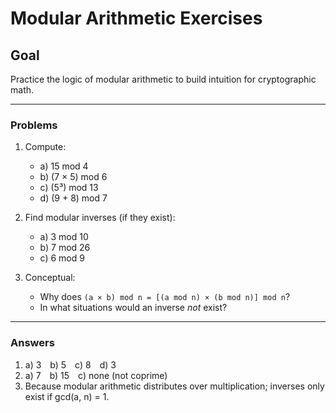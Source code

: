 # Modular Arithmetic Exercises

## Goal
Practice the logic of modular arithmetic to build intuition for cryptographic math.

---

### Problems
1. Compute:
   - a) 15 mod 4  
   - b) (7 × 5) mod 6  
   - c) (5³) mod 13  
   - d) (9 + 8) mod 7  

2. Find modular inverses (if they exist):
   - a) 3 mod 10  
   - b) 7 mod 26  
   - c) 6 mod 9  

3. Conceptual:
   - Why does `(a × b) mod n = [(a mod n) × (b mod n)] mod n`?
   - In what situations would an inverse *not* exist?

---

### Answers
1. a) 3 b) 5 c) 8 d) 3  
2. a) 7 b) 15 c) none (not coprime)  
3. Because modular arithmetic distributes over multiplication; inverses only exist if gcd(a, n) = 1.
